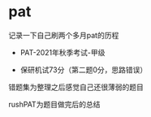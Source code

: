 # pat

记录一下自己刷两个多月pat的历程

- PAT-2021年秋季考试-甲级

- 保研机试73分（第二题0分，思路错误）

错题集为整理之后感觉自己还很薄弱的题目

rushPAT为题目做完后的总结

